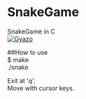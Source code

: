 # SnakeGame
SnakeGame in C  
[![Gyazo](http://i.gyazo.com/d94dd3ec4898422e5c014c4ae5f0716b.gif)](http://gyazo.com/d94dd3ec4898422e5c014c4ae5f0716b)

##How to use  
$ make  
./snake  
  
Exit at 'q'.  
Move with cursor keys.
